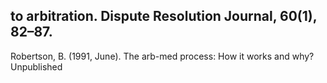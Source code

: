 ## to arbitration. Dispute Resolution Journal, 60(1), 82–87.

Robertson, B. (1991, June). The arb-med process: How it works and why? Unpublished